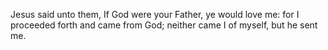 Jesus said unto them, If God were your Father, ye would love me: for I proceeded forth and came from God; neither came I of myself, but he sent me.
